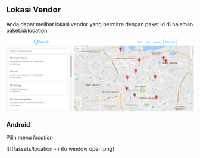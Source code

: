 ## Lokasi Vendor

Anda dapat melihat lokasi vendor yang bermitra dengan paket.id di halaman [paket.id/location ](https://paket.id/location)

![](/assets/locations.png)

### Android

Pilih menu _location_

![](/assets/location - info window open.png)

